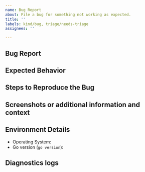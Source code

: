 ```yaml
---
name: Bug Report
about: File a bug for something not working as expected.
title: ''
labels: kind/bug, triage/needs-triage
assignees: ''

---
```

<!-- Before creating a new issue please search for any existing related [issues](https://github.com/symblai/enterprise-conversation-application/issues) before creating a new one. If you find an issue, join the discussion or add an emoji or comment with your scenario or subscribe to follow updates. -->

## Bug Report

<!-- Please concisely describe the problem you are having. -->

## Expected Behavior

<!-- Describe what you expected to happen. -->

## Steps to Reproduce the Bug

<!-- Describe steps to reproduce here and how reproducible this issue is (occasionally, often, always) -->

## Screenshots or additional information and context

<!-- If screenshots or snippets can be provided, please do so here. Otherwise please add additional context if necessary. -->

## Environment Details

* Operating System:
* Go version (`go version`): 

## Diagnostics logs
<!-- Collecting diagnostics logs that can help us troubleshoot your issue -->
